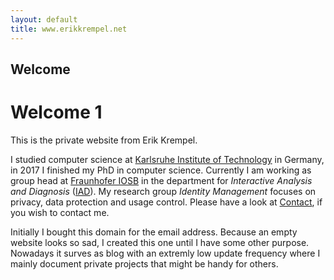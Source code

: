 ```yaml
---
layout: default
title: www.erikkrempel.net
---
```


## Welcome
# Welcome 1


This is the private website from Erik Krempel.

I studied computer science at [Karlsruhe Institute of Technology](http://www.kit.edu) in Germany, in 2017 I finished my PhD in computer science. Currently I am working as group head at [Fraunhofer IOSB](http://www.iosb.fraunhofer.de/servlet/is/11/) in the department for *Interactive Analysis and Diagnosis* ([IAD](https://www.iosb.fraunhofer.de/servlet/is/69288/)).
My research group *Identity Management* focuses on privacy, data protection and usage control. Please have a look at [Contact](contact/index.html), if you wish to contact me.

Initially I bought this domain for the email address. Because an empty website looks so sad, I created this one until I have some other purpose. Nowadays it surves as blog with an extremly low update frequency where I mainly document private projects that might be handy for others.
